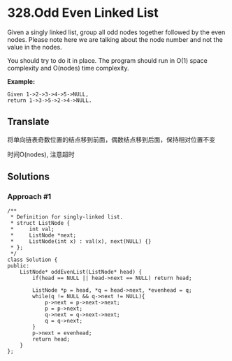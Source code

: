 # 328.Odd Even Linked List #

Given a singly linked list, group all odd nodes together followed by the even nodes. Please note here we are talking about the node number and not the value in the nodes.

You should try to do it in place. The program should run in O(1) space complexity and O(nodes) time complexity.

**Example:**

	Given 1->2->3->4->5->NULL,
	return 1->3->5->2->4->NULL.

## Translate ##

将单向链表奇数位置的结点移到前面，偶数结点移到后面，保持相对位置不变

时间O(nodes), 注意超时

## Solutions ##

### Approach #1 ###

	/**
	 * Definition for singly-linked list.
	 * struct ListNode {
	 *     int val;
	 *     ListNode *next;
	 *     ListNode(int x) : val(x), next(NULL) {}
	 * };
	 */
	class Solution {
	public:
	    ListNode* oddEvenList(ListNode* head) {
	        if(head == NULL || head->next == NULL) return head;
	        
	        ListNode *p = head, *q = head->next, *evenhead = q;
	        while(q != NULL && q->next != NULL){
	            p->next = p->next->next;
	            p = p->next;
	            q->next = q->next->next;
	            q = q->next;
	        }
	        p->next = evenhead;
	        return head;
	    }
	};